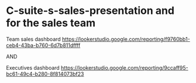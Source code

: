 # C-suite-s-sales-presentation and for the sales team


Team sales  dashboard https://lookerstudio.google.com/reporting/f9760bb1-ceb4-43ba-b760-6d7b811dffff

AND

Executives dashboard https://lookerstudio.google.com/reporting/9ccaff95-bc61-49c4-b280-8f814073bf23

